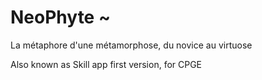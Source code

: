 # NeoPhyte ~
La métaphore d'une métamorphose, du novice au virtuose

Also known as Skill app first version, for CPGE
